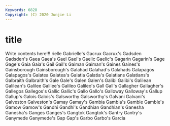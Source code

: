 ```yaml
---
Keywords: 6828
Copyright: (C) 2020 Junjie Li
---
```


# title

Write contents here!!!
rielle 
Gabrielle's 
Gacrux
Gacrux's 
Gadsden 
Gadsden's 
Gaea 
Gaea's 
Gael 
Gael's 
Gaelic 
Gaelic's 
Gagarin
Gagarin's 
Gage 
Gage's 
Gaia 
Gaia's 
Gail 
Gail's 
Gaiman 
Gaiman's 
Gaines
Gaines's 
Gainsborough 
Gainsborough's 
Galahad 
Galahad's 
Galahads 
Galapagos 
Galapagos's 
Galatea 
Galatea's
Galatia 
Galatia's 
Galatians 
Galatians's 
Galbraith 
Galbraith's 
Gale 
Gale's 
Galen 
Galen's
Galibi 
Galibi's 
Galilean 
Galilean's 
Galilee 
Galilee's 
Galileo 
Galileo's 
Gall 
Gall's
Gallagher 
Gallagher's 
Gallegos 
Gallegos's 
Gallic 
Gallic's 
Gallo 
Gallo's 
Galloway 
Galloway's
Gallup 
Gallup's 
Galois 
Galois's 
Galsworthy 
Galsworthy's 
Galvani 
Galvani's 
Galveston 
Galveston's
Gamay 
Gamay's 
Gambia 
Gambia's 
Gamble 
Gamble's 
Gamow 
Gamow's 
Gandhi 
Gandhi's
Gandhian 
Gandhian's 
Ganesha 
Ganesha's 
Ganges 
Ganges's 
Gangtok 
Gangtok's 
Gantry 
Gantry's
Ganymede 
Ganymede's 
Gap 
Gap's 
Garbo 
Garbo's 
Garcia 
